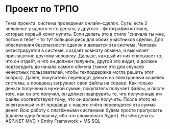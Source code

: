 # Проект по ТРПО

Тема проекта: система проведения онлайн-сделок.
Суть: есть 2 человека: у одного есть деньги, у другого - фотографии котиков, которые первый хочет купить.
Если делать это в стиле "сначала ты мне, потом я тебе" - то тут большой риск для обоих участников сделки.
Для обеспечения безопасности сделок и делается эта система.
Человек регистрируется в системе, создаёт комнату обмена, и высылает приглашение другому человеку. Дальше, каждый из них описывает то, что он отдаёт, и что он должен получить, другой это видит, и должен подтвердить до начала самого обмена (также это для случаев нечестных пользователей, чтобы техподдержка могла решить этот вопрос). Далее, покупатель переводит деньги на электронный кошелёк системы, а продавец загружает свои файлы на сервер. Как только деньги получены в нужной сумме, покупатель получает файлы, и после того, как он это получил, он должен заапрувить то, что полученные им файлы соответствуют тому, что он должен получить. После этого на электронный счёт продавца с нашего счёта переводится эта сумма денег.
Всю работу с платёжными системами будем просто пропускать (сдалем одну болванку, ибо это сложновато будет).
На чём делать: ASP.NET MVC + Entity Framework + MS SQL
